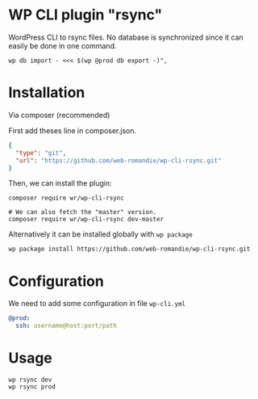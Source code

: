 # WP CLI plugin "rsync"

WordPress CLI to rsync files. No database is synchronized since it can easily be done in one command.

```shell
wp db import - <<< $(wp @prod db export -)",
```

# Installation

Via composer (recommended)

First add theses line in composer.json.

```json
{
  "type": "git",
  "url": "https://github.com/web-romandie/wp-cli-rsync.git"
}
```

Then, we can install the plugin:

```shell
composer require wr/wp-cli-rsync

# We can also fetch the "master" version. 
composer require wr/wp-cli-rsync dev-master 
```

Alternatively it can be installed globally with `wp package`

```shell
wp package install https://github.com/web-romandie/wp-cli-rsync.git
```

# Configuration

We need to add some configuration in file `wp-cli.yml`

```yaml
@prod:
  ssh: username@host:port/path
```

# Usage

````shell
wp rsync dev
wp rsync prod
````
